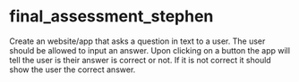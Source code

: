 # final_assessment_stephen

Create an website/app that asks a question in text to a user. The user should be allowed to input an answer. Upon clicking on a button the app will tell the user is their answer is correct or not. If it is not correct it should show the user the correct answer.
